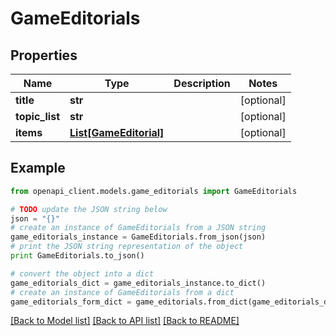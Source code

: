 # GameEditorials


## Properties

Name | Type | Description | Notes
------------ | ------------- | ------------- | -------------
**title** | **str** |  | [optional] 
**topic_list** | **str** |  | [optional] 
**items** | [**List[GameEditorial]**](GameEditorial.md) |  | [optional] 

## Example

```python
from openapi_client.models.game_editorials import GameEditorials

# TODO update the JSON string below
json = "{}"
# create an instance of GameEditorials from a JSON string
game_editorials_instance = GameEditorials.from_json(json)
# print the JSON string representation of the object
print GameEditorials.to_json()

# convert the object into a dict
game_editorials_dict = game_editorials_instance.to_dict()
# create an instance of GameEditorials from a dict
game_editorials_form_dict = game_editorials.from_dict(game_editorials_dict)
```
[[Back to Model list]](../README.md#documentation-for-models) [[Back to API list]](../README.md#documentation-for-api-endpoints) [[Back to README]](../README.md)


